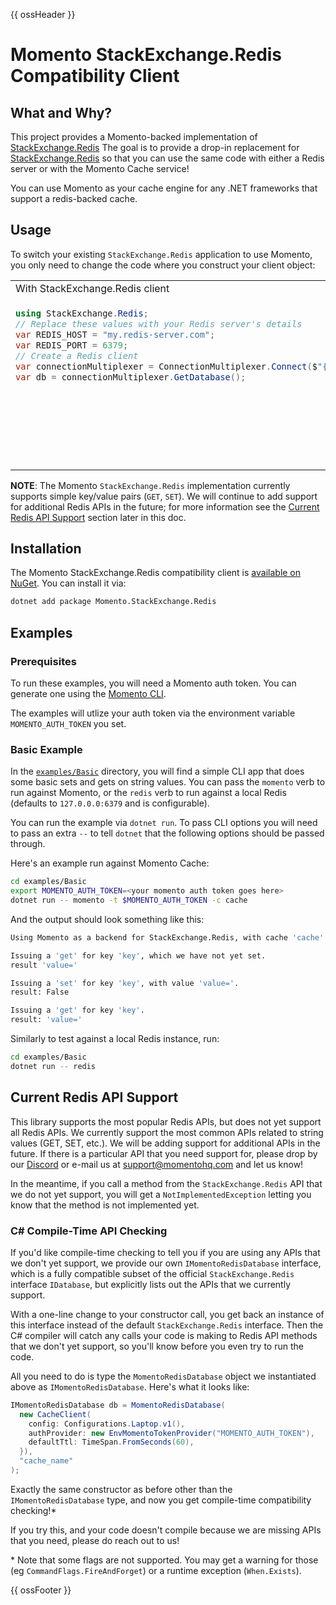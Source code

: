 {{ ossHeader }}

# Momento StackExchange.Redis Compatibility Client

## What and Why?

This project provides a Momento-backed implementation of [StackExchange.Redis](https://github.com/StackExchange/StackExchange.Redis)
The goal is to provide a drop-in replacement for [StackExchange.Redis](https://github.com/StackExchange/StackExchange.Redis) so that you can
use the same code with either a Redis server or with the Momento Cache service!

You can use Momento as your cache engine for any .NET frameworks that support a redis-backed cache.

## Usage

To switch your existing `StackExchange.Redis` application to use Momento, you only need to change the code where you construct your client object:

<table>
<tr>
 <td width="50%">With StackExchange.Redis client</td>
 <td width="50%">With Momento's StackExchange.Redis compatibility client</td>
</tr>
<tr>
 <td width="50%" valign="top">

```csharp
using StackExchange.Redis;
// Replace these values with your Redis server's details
var REDIS_HOST = "my.redis-server.com";
var REDIS_PORT = 6379;
// Create a Redis client
var connectionMultiplexer = ConnectionMultiplexer.Connect($"{REDIS_HOST}:{REDIS_PORT}");
var db = connectionMultiplexer.GetDatabase();
```

</td>
<td width="50%">

```csharp
using System;
using Momento.Auth;
using Momento.Config;
using Momento.Sdk;
using Momento.StackExchange.Redis;
// Create a Momento-backed Redis client
var db = MomentoRedisDatabase(
  new CacheClient(
    config: Configurations.Laptop.v1(),
    authProvider: new EnvMomentoTokenProvider("MOMENTO_AUTH_TOKEN"),
    defaultTtl: TimeSpan.FromSeconds(60),
  }),
  "cache_name"
);
```

 </td>
</tr>
</table>

**NOTE**: The Momento `StackExchange.Redis` implementation currently supports simple key/value pairs (`GET`, `SET`). We will continue to add support for additional Redis APIs in the future; for more
information see the [Current Redis API Support](#current-redis-api-support) section later in this doc.

## Installation

The Momento StackExchange.Redis compatibility client is [available on NuGet](https://www.nuget.org/packages/Momento.StackExchange.Redis).
You can install it via:

```bash
dotnet add package Momento.StackExchange.Redis
```

## Examples

### Prerequisites

To run these examples, you will need a Momento auth token. You can generate one using the [Momento CLI](https://github.com/momentohq/momento-cli).

The examples will utlize your auth token via the environment variable `MOMENTO_AUTH_TOKEN` you set.

### Basic Example

In the [`examples/Basic`](./examples/Basic) directory, you will find a simple CLI app that does some basic sets and gets
on string values. You can pass the `momento` verb to run against Momento, or the `redis` verb to run against
a local Redis (defaults to `127.0.0.0:6379` and is configurable).

You can run the example via `dotnet run`. To pass CLI options you will need to pass an extra `--` to tell `dotnet` that
the following options should be passed through.

Here's an example run against Momento Cache:

```bash
cd examples/Basic
export MOMENTO_AUTH_TOKEN=<your momento auth token goes here>
dotnet run -- momento -t $MOMENTO_AUTH_TOKEN -c cache
```

And the output should look something like this:

```bash
Using Momento as a backend for StackExchange.Redis, with cache 'cache'

Issuing a 'get' for key 'key', which we have not yet set.
result 'value='

Issuing a 'set' for key 'key', with value 'value='.
result: False

Issuing a 'get' for key 'key'.
result: 'value='
```

Similarly to test against a local Redis instance, run:

```bash
cd examples/Basic
dotnet run -- redis
```

## Current Redis API Support

This library supports the most popular Redis APIs, but does not yet support all Redis APIs. We currently support the most
common APIs related to string values (GET, SET, etc.). We will be adding support for additional
APIs in the future. If there is a particular API that you need support for, please drop by our [Discord](https://discord.com/invite/3HkAKjUZGq)
or e-mail us at [support@momentohq.com](mailto:support@momentohq.com) and let us know!

In the meantime, if you call a method from the `StackExchange.Redis` API that we do not yet support, you will get a `NotImplementedException`
letting you know that the method is not implemented yet.

### C# Compile-Time API Checking

If you'd like compile-time checking to tell you if you are using any APIs that we don't yet
support, we provide our own `IMomentoRedisDatabase` interface, which is a fully compatible subset of the official `StackExchange.Redis`
interface `IDatabase`, but explicitly lists out the APIs that we currently support.

With a one-line change to your constructor call, you get back an instance of this interface instead of the
default `StackExchange.Redis` interface. Then the C# compiler will catch any calls your code is making to Redis
API methods that we don't yet support, so you'll know before you even try to run the code.

All you need to do is type the `MomentoRedisDatabase` object we instantiated above as
`IMomentoRedisDatabase`. Here's what it looks like:

```csharp
IMomentoRedisDatabase db = MomentoRedisDatabase(
  new CacheClient(
    config: Configurations.Laptop.v1(),
    authProvider: new EnvMomentoTokenProvider("MOMENTO_AUTH_TOKEN"),
    defaultTtl: TimeSpan.FromSeconds(60),
  }),
  "cache_name"
);
```

Exactly the same constructor as before other than the `IMomentoRedisDatabase` type, and now you get compile-time compatibility checking!\*

If you try this, and your code doesn't compile because we are missing APIs that you need, please do reach out to us!

\* Note that some flags are not supported. You may get a warning for those (eg `CommandFlags.FireAndForget`) or a runtime exception (`When.Exists`).

{{ ossFooter }}
